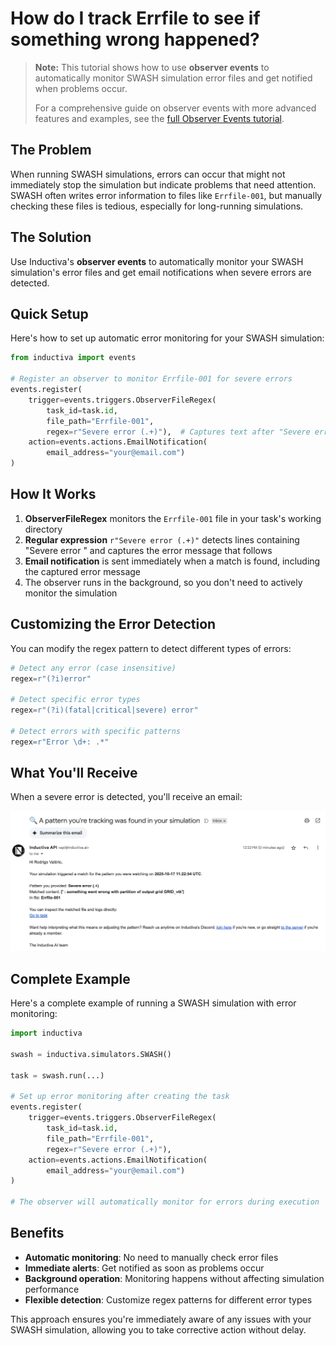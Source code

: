 # How do I track Errfile to see if something wrong happened?

> **Note:** This tutorial shows how to use **observer events** to automatically monitor SWASH simulation error files and get notified when problems occur.
> 
> For a comprehensive guide on observer events with more advanced features and examples, see the [full Observer Events tutorial](https://inductiva.ai/guides/scale-up/recipes/observer-events).

## The Problem

When running SWASH simulations, errors can occur that might not immediately stop the simulation but indicate problems that need attention. SWASH often writes error information to files like `Errfile-001`, but manually checking these files is tedious, especially for long-running simulations.

## The Solution

Use Inductiva's **observer events** to automatically monitor your SWASH simulation's error files and get email notifications when severe errors are detected.

## Quick Setup

Here's how to set up automatic error monitoring for your SWASH simulation:

```python
from inductiva import events

# Register an observer to monitor Errfile-001 for severe errors
events.register(
    trigger=events.triggers.ObserverFileRegex(
        task_id=task.id,
        file_path="Errfile-001",
        regex=r"Severe error (.+)"),  # Captures text after "Severe error "
    action=events.actions.EmailNotification(
        email_address="your@email.com")
)
```

## How It Works

1. **ObserverFileRegex** monitors the `Errfile-001` file in your task's working directory
2. **Regular expression** `r"Severe error (.+)"` detects lines containing "Severe error " and captures the error message that follows
3. **Email notification** is sent immediately when a match is found, including the captured error message
4. The observer runs in the background, so you don't need to actively monitor the simulation

## Customizing the Error Detection

You can modify the regex pattern to detect different types of errors:

```python
# Detect any error (case insensitive)
regex=r"(?i)error"

# Detect specific error types
regex=r"(?i)(fatal|critical|severe) error"

# Detect errors with specific patterns
regex=r"Error \d+: .*"
```

## What You'll Receive

When a severe error is detected, you'll receive an email:

![Email notification example](_static/observer.png)

## Complete Example

Here's a complete example of running a SWASH simulation with error monitoring:

```python
import inductiva

swash = inductiva.simulators.SWASH()

task = swash.run(...)

# Set up error monitoring after creating the task
events.register(
    trigger=events.triggers.ObserverFileRegex(
        task_id=task.id,
        file_path="Errfile-001",
        regex=r"Severe error (.+)"),
    action=events.actions.EmailNotification(
        email_address="your@email.com")
)

# The observer will automatically monitor for errors during execution
```

## Benefits

- **Automatic monitoring**: No need to manually check error files
- **Immediate alerts**: Get notified as soon as problems occur
- **Background operation**: Monitoring happens without affecting simulation performance
- **Flexible detection**: Customize regex patterns for different error types

This approach ensures you're immediately aware of any issues with your SWASH simulation, allowing you to take corrective action without delay.
